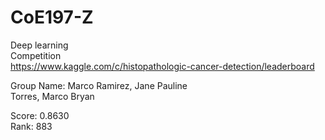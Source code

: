 # CoE197-Z
Deep learning  
Competition  
https://www.kaggle.com/c/histopathologic-cancer-detection/leaderboard  
  
Group Name: Marco
Ramirez, Jane Pauline  
Torres, Marco Bryan  
  
Score: 0.8630  
Rank: 883
